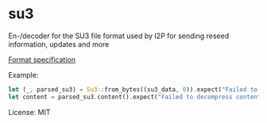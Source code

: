 # su3


En-/decoder for the SU3 file format used by I2P for sending reseed information, updates and more

[Format specification](https://geti2p.net/spec/updates#su3-file-specification)

Example:

```rust
let (_, parsed_su3) = Su3::from_bytes((su3_data, 0)).expect("Failed to parse SU3 file");
let content = parsed_su3.content().expect("Failed to decompress content");
```


License: MIT
